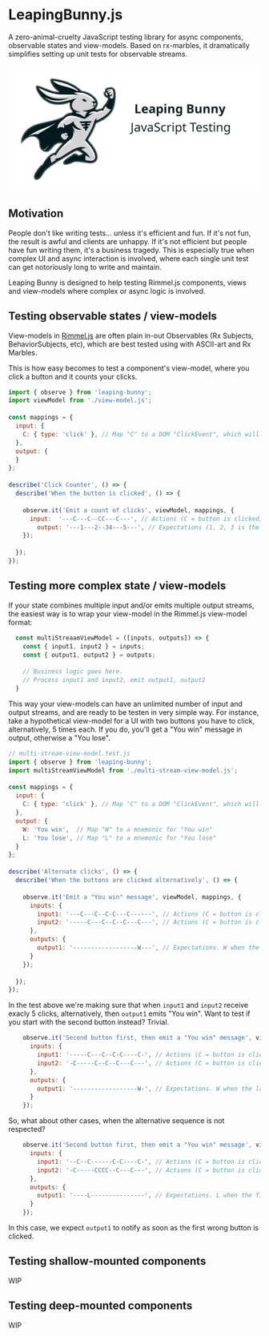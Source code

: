 # LeapingBunny.js
A zero-animal-cruelty JavaScript testing library for async components, observable states and view-models.
Based on rx-marbles, it dramatically simplifies setting up unit tests for observable streams.

![Leaping Bunny](./leaping-bunny.png)

## Motivation
People don't like writing tests... unless it's efficient and fun. If it's not fun, the result is awful and clients are unhappy. If it's not efficient but people have fun writing them, it's a business tragedy.
This is especially true when complex UI and async interaction is involved, where each single unit test can get notoriously long to write and  maintain.

Leaping Bunny is designed to help testing Rimmel.js components, views and view-models where complex or async logic is involved.

## Testing observable states / view-models
View-models in [Rimmel.js](https://github.com/hellomenu/rimmel) are often plain in-out Observables (Rx Subjects, BehaviorSubjects, etc),
which are best tested using with ASCII-art and Rx Marbles.

This is how easy becomes to test a component's view-model, where you click a button and it counts your clicks.

```js
import { observe } from 'leaping-bunny';
import viewModel from './view-model.js';

const mappings = {
  input: {
    C: { type: 'click' }, // Map "C" to a DOM "ClickEvent", which will be fed into the view-model
  },
  output: {
  }
};

describe('Click Counter', () => {   
  describe('When the button is clicked', () => {
 
    observe.it('Emit a count of clicks', viewModel, mappings, {
  	  input:  '---C---C--CC---C---', // Actions (C = button is clicked)
	    output: '---1---2--34---5---', // Expectations (1, 2, 3 is the output emitted each time)
    });

  });
});

```

## Testing more complex state / view-models
If your state combines multiple input and/or emits multiple output streams, the easiest way is to wrap your view-model in the Rimmel.js view-model format:

```js
  const multiStreaamViewModel = ([inputs, outputs]) => {
    const { input1, input2 } = inputs;
    const { output1, output2 } = outputs;

    // Business logic goes here.
    // Process input1 and input2, emit output1, output2
  }
```

This way your view-models can have an unlimited number of input and output streams, and are ready to be testen in very simple way.
For instance, take a hypothetical view-model for a UI with two buttons you have to click, alternatively, 5 times each. If you do,
you'll get a "You win" message in output, otherwise a "You lose".

```js
// multi-stream-view-model.test.js
import { observe } from 'leaping-bunny';
import multiStreamViewModel from './multi-stream-view-model.js';

const mappings = {
  input: {
    C: { type: 'click' }, // Map "C" to a DOM "ClickEvent", which will be fed into the view-model
  },
  output: {
    W: 'You win',  // Map "W" to a mnemonic for "You win"
    L: 'You lose', // Map "L" to a mnemonic for "You lose"
  }
};

describe('Alternate clicks', () => {   
  describe('When the buttons are clicked alternatively', () => {
 
    observe.it('Emit a "You win" message', viewModel, mappings, {
  	  inputs: {
        input1: '---C---C--C-C---C------', // Actions (C = button is clicked)
        input2: '-----C---C--C--C---C---', // Actions (C = button is clicked)
      },
      outputs: {
        output1: '------------------W---', // Expectations. W when the last button is clicked.
      }
    });

  });
});

```

In the test above we're making sure that when `input1` and `input2` receive exacly 5 clicks, alternatively, then `output1` emits "You win".
Want to test if you start with the second button instead? Trivial.
```js
    observe.it('Second button first, then emit a "You win" message', viewModel, mappings, {
  	  inputs: {
        input1: '-----C---C--C-C----C-', // Actions (C = button is clicked)
        input2: '-C-----C--C--C---C---', // Actions (C = button is clicked)
      },
      outputs: {
        output1: '------------------W-', // Expectations. W when the last button is clicked.
      }
    });
```

So, what about other cases, when the alternative sequence is not respected?
```js
    observe.it('Second button first, then emit a "You win" message', viewModel, mappings, {
  	  inputs: {
        input1: '--C--C------C-C----C-', // Actions (C = button is clicked)
        input2: '-C-----CCCC--C---C---', // Actions (C = button is clicked)
      },
      outputs: {
        output1: '----L---------------', // Expectations. L when the first wrong button is clicked.
      }
    });
```

In this case, we expect `output1` to notify as soon as the first wrong button is clicked.


## Testing shallow-mounted components
WIP

## Testing deep-mounted components
WIP

